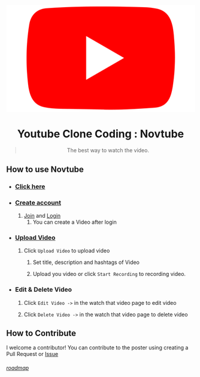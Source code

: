 <div align="center">
  <img src="logo.png">
  <h1>
    Youtube Clone Coding : Novtube
  </h1>
  <blockquote>
    <p>
      The best way to watch the video.
    </p>
  </blockquote>
</div>

## How to use Novtube

- ### [Click here](https://novtube.herokuapp.com)

- ### [Create account](https://novtube.herokuapp.com/join)

  1. [Join](https://novtube.herokuapp.com/join) and [Login](https://novtube.herokuapp.com/login)
     1. You can create a Video after login

- ### [Upload Video](https://novtube.herokuapp.com/videos/upload)

  1.  Click `Upload Video` to upload video

      1.  Set title, description and hashtags of Video

      2.  Upload you video or click `Start Recording` to recording video.

- ### Edit & Delete Video

  1.  Click `Edit Video ->` in the watch that video page to edit video

  2.  Click `Delete Video ->` in the watch that video page to delete video

## How to Contribute

I welcome a contributor! You can contribute to the poster using creating a Pull Request or [Issue](https://github.com/Novelier-Webbelier/novtube/issues/new)

###### [roadmap](https://github.com/Novelier-Webbelier/roadmap/tree/main/junior%20track/Express/Youtube%20Clone%20Coding)
